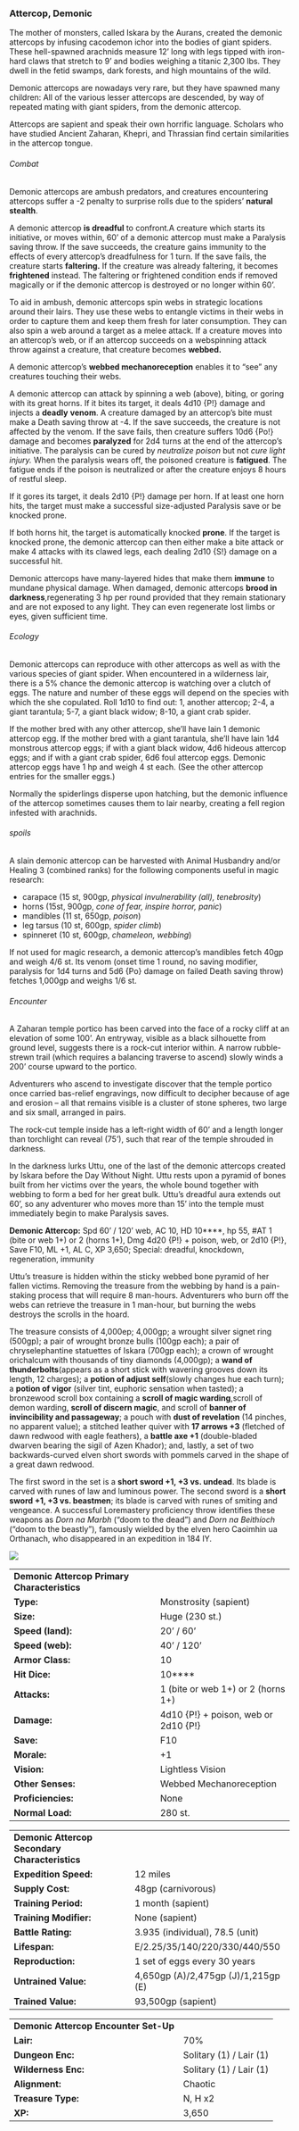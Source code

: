 ### Attercop, Demonic

The mother of monsters, called Iskara by the Aurans, created the demonic attercops by infusing cacodemon ichor into the bodies of giant spiders. These hell-spawned arachnids measure 12’ long with legs tipped with iron-hard claws that stretch to 9’ and bodies weighing a titanic 2,300 lbs. They dwell in the fetid swamps, dark forests, and high mountains of the wild.

Demonic attercops are nowadays very rare, but they have spawned many children: All of the various lesser attercops are descended, by way of repeated mating with giant spiders, from the demonic attercop.

Attercops are sapient and speak their own horrific language. Scholars who have studied Ancient Zaharan, Khepri, and Thrassian find certain similarities in the attercop tongue.

###### Combat

Demonic attercops are ambush predators, and creatures encountering attercops suffer a -2 penalty to surprise rolls due to the spiders’ **natural stealth**.

A demonic attercop **is dreadful** to confront.A creature which starts its initiative, or moves within, 60’ of a demonic attercop must make a Paralysis saving throw. If the save succeeds, the creature gains immunity to the effects of every attercop’s dreadfulness for 1 turn. If the save fails, the creature starts **faltering.** If the creature was already faltering, it becomes **frightened** instead. The faltering or frightened condition ends if removed magically or if the demonic attercop is destroyed or no longer within 60’.

To aid in ambush, demonic attercops spin webs in strategic locations around their lairs. They use these webs to entangle victims in their webs in order to capture them and keep them fresh for later consumption. They can also spin a web around a target as a melee attack. If a creature moves into an attercop’s web, or if an attercop succeeds on a webspinning attack throw against a creature, that creature becomes **webbed.**

A demonic attercop’s **webbed mechanoreception** enables it to “see” any creatures touching their webs.

A demonic attercop can attack by spinning a web (above), biting, or goring with its great horns. If it bites its target, it deals 4d10 {P!} damage and injects a **deadly** **venom**. A creature damaged by an attercop’s bite must make a Death saving throw at -4. If the save succeeds, the creature is not affected by the venom. If the save fails, then creature suffers 10d6 {Po!} damage and becomes **paralyzed** for 2d4 turns at the end of the attercop’s initiative. The paralysis can be cured by *neutralize poison* but not *cure light injury.* When the paralysis wears off, the poisoned creature is **fatigued**. The fatigue ends if the poison is neutralized or after the creature enjoys 8 hours of restful sleep.

If it gores its target, it deals 2d10 {P!} damage per horn. If at least one horn hits, the target must make a successful size-adjusted Paralysis save or be knocked prone.

If both horns hit, the target is automatically knocked **prone**. If the target is knocked prone, the demonic attercop can then either make a bite attack or make 4 attacks with its clawed legs, each dealing 2d10 {S!} damage on a successful hit.

Demonic attercops have many-layered hides that make them **immune** to mundane physical damage. When damaged, demonic attercops **brood in darkness**,regenerating 3 hp per round provided that they remain stationary and are not exposed to any light. They can even regenerate lost limbs or eyes, given sufficient time.

###### Ecology

Demonic attercops can reproduce with other attercops as well as with the various species of giant spider. When encountered in a wilderness lair, there is a 5% chance the demonic attercop is watching over a clutch of eggs. The nature and number of these eggs will depend on the species with which the she copulated. Roll 1d10 to find out: 1, another attercop; 2-4, a giant tarantula; 5-7, a giant black widow; 8-10, a giant crab spider.

If the mother bred with any other attercop, she’ll have lain 1 demonic attercop egg. If the mother bred with a giant tarantula, she’ll have lain 1d4 monstrous attercop eggs; if with a giant black widow, 4d6 hideous attercop eggs; and if with a giant crab spider, 6d6 foul attercop eggs. Demonic attercop eggs have 1 hp and weigh 4 st each. (See the other attercop entries for the smaller eggs.)

Normally the spiderlings disperse upon hatching, but the demonic influence of the attercop sometimes causes them to lair nearby, creating a fell region infested with arachnids.

###### spoils

A slain demonic attercop can be harvested with Animal Husbandry and/or Healing 3 (combined ranks) for the following components useful in magic research:

* carapace (15 st, 900gp, *physical invulnerability (all), tenebrosity*)
* horns (15st, 900gp, *cone of fear, inspire horror, panic*)
* mandibles (11 st, 650gp, *poison*)
* leg tarsus (10 st, 600gp, *spider climb*)
* spinneret (10 st, 600gp, *chameleon, webbing*)

If not used for magic research, a demonic attercop’s mandibles fetch 40gp and weigh 4/6 st. Its venom (onset time 1 round, no saving modifier, paralysis for 1d4 turns and 5d6 {Po} damage on failed Death saving throw) fetches 1,000gp and weighs 1/6 st.

###### Encounter

A Zaharan temple portico has been carved into the face of a rocky cliff at an elevation of some 100’. An entryway, visible as a black silhouette from ground level, suggests there is a rock-cut interior within. A narrow rubble-strewn trail (which requires a balancing traverse to ascend) slowly winds a 200’ course upward to the portico.

Adventurers who ascend to investigate discover that the temple portico once carried bas-relief engravings, now difficult to decipher because of age and erosion – all that remains visible is a cluster of stone spheres, two large and six small, arranged in pairs.

The rock-cut temple inside has a left-right width of 60’ and a length longer than torchlight can reveal (75’), such that rear of the temple shrouded in darkness.

In the darkness lurks Uttu, one of the last of the demonic attercops created by Iskara before the Day Without Night. Uttu rests upon a pyramid of bones built from her victims over the years, the whole bound together with webbing to form a bed for her great bulk. Uttu’s dreadful aura extends out 60’, so any adventurer who moves more than 15’ into the temple must immediately begin to make Paralysis saves.

**Demonic Attercop:** Spd 60’ / 120’ web, AC 10, HD 10\*\*\*\*, hp 55, #AT 1 (bite or web 1+) or 2 (horns 1+), Dmg 4d20 {P!} + poison, web, or 2d10 {P!}, Save F10, ML +1, AL C, XP 3,650; Special: dreadful, knockdown, regeneration, immunity

Uttu’s treasure is hidden within the sticky webbed bone pyramid of her fallen victims. Removing the treasure from the webbing by hand is a pain-staking process that will require 8 man-hours. Adventurers who burn off the webs can retrieve the treasure in 1 man-hour, but burning the webs destroys the scrolls in the hoard.

The treasure consists of 4,000ep; 4,000gp; a wrought silver signet ring (500gp); a pair of wrought bronze bulls (100gp each); a pair of chryselephantine statuettes of Iskara (700gp each); a crown of wrought orichalcum with thousands of tiny diamonds (4,000gp); a **wand of thunderbolts**(appears as a short stick with wavering grooves down its length, 12 charges); a **potion of adjust self**(slowly changes hue each turn); a **potion of vigor** (silver tint, euphoric sensation when tasted); a bronzewood scroll box containing a **scroll of magic warding**,scroll of demon warding, **scroll of discern magic**, and scroll of **banner of invincibility and passageway**; a pouch with **dust of revelation** (14 pinches, no apparent value); a stitched leather quiver with **17 arrows +3** (fletched of dawn redwood with eagle feathers), a **battle axe +1** (double-bladed dwarven bearing the sigil of Azen Khador); and, lastly, a set of two backwards-curved elven short swords with pommels carved in the shape of a great dawn redwood.

The first sword in the set is a **short sword +1, +3 vs. undead**. Its blade is carved with runes of law and luminous power. The second sword is a **short sword +1, +3 vs. beastmen**; its blade is carved with runes of smiting and vengeance. A successful Loremastery proficiency throw identifies these weapons as *Dorn na Marbh* (“doom to the dead”) and *Dorn na Beithíoch* (“doom to the beastly”), famously wielded by the elven hero Caoimhin ua Orthanach, who disappeared in an expedition in 184 IY.

![](data:image/png;base64...)

|  |  |
| --- | --- |
| **Demonic Attercop Primary Characteristics** | |
| **Type:** | Monstrosity (sapient) |
| **Size:** | Huge (230 st.) |
| **Speed (land):** | 20’ / 60’ |
| **Speed (web):** | 40’ / 120’ |
| **Armor Class:** | 10 |
| **Hit Dice:** | 10\*\*\*\* |
| **Attacks:** | 1 (bite or web 1+) or 2 (horns 1+) |
| **Damage:** | 4d10 {P!} + poison, web or  2d10 {P!} |
| **Save:** | F10 |
| **Morale:** | +1 |
| **Vision:** | Lightless Vision |
| **Other Senses:** | Webbed Mechanoreception |
| **Proficiencies:** | None |
| **Normal Load:** | 280 st. |

|  |  |
| --- | --- |
| **Demonic Attercop Secondary Characteristics** | |
| **Expedition Speed:** | 12 miles |
| **Supply Cost:** | 48gp (carnivorous) |
| **Training Period:** | 1 month (sapient) |
| **Training Modifier:** | None (sapient) |
| **Battle Rating:** | 3.935 (individual), 78.5 (unit) |
| **Lifespan:** | E/2.25/35/140/220/330/440/550 |
| **Reproduction:** | 1 set of eggs every 30 years |
| **Untrained Value:** | 4,650gp (A)/2,475gp (J)/1,215gp (E) |
| **Trained Value:** | 93,500gp (sapient) |

|  |  |
| --- | --- |
| **Demonic Attercop Encounter Set-Up** | |
| **Lair:** | 70% |
| **Dungeon Enc:** | Solitary (1) / Lair (1) |
| **Wilderness Enc:** | Solitary (1) / Lair (1) |
| **Alignment:** | Chaotic |
| **Treasure Type:** | N, H x2 |
| **XP:** | 3,650 |
